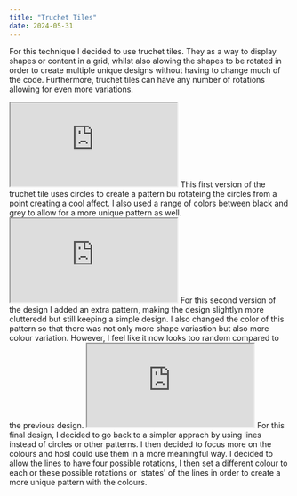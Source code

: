 ```yaml
---
title: "Truchet Tiles"
date: 2024-05-31
---
```

For this technique I decided to use truchet tiles. They as a way to display shapes or content in a grid, whilst also alowing the shapes to be rotated in order to create multiple unique designs without having to change much of the code. Furthermore, truchet tiles can have any number of rotations allowing for even more variations.
<iframe src="https://editor.p5js.org/lolalolabob/full/9y7zIa8Mn"></iframe>
This first version of the truchet tile uses circles to create a pattern bu rotateing the circles from a point creating a cool affect. I also used a range of colors between black and grey to allow for a more unique pattern as well.
<iframe src="https://editor.p5js.org/lolalolabob/full/2queKES1E"></iframe>
For this second version of the design I added an extra pattern, making the design slightlyn more clutteredd but still keeping a simple design. I also changed the color of this pattern so that there was not only more shape variastion but also more colour variation. However, I feel like it now looks too random compared to the previous design.
<iframe src="https://editor.p5js.org/lolalolabob/full/6dM0gi94f"></iframe>
For this final design, I decided to go back to a simpler apprach by using lines instead of circles or other patterns. I then decided to focus more on the colours and hosI could use them in a more meaningful way. I decided to allow the lines to have four possible rotations, I then set a different colour to each or these possible rotations or 'states' of the lines in order to create a more unique pattern with the colours.


